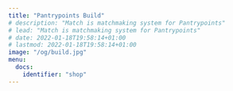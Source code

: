 ```yaml
---
title: "Pantrypoints Build"
# description: "Match is matchmaking system for Pantrypoints"
# lead: "Match is matchmaking system for Pantrypoints"
# date: 2022-01-18T19:58:14+01:00
# lastmod: 2022-01-18T19:58:14+01:00
image: "/og/build.jpg"
menu:
  docs:
    identifier: "shop"
---
```

